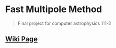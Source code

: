 # Fast Multipole Method
> Final project for computer astrophysics 111-2

## [Wiki Page](https://github.com/ej-1211/CA_final_project/wiki)
